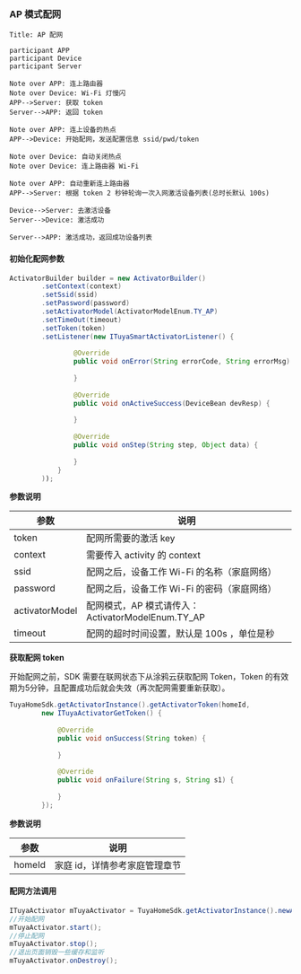 ### AP 模式配网

```sequence
Title: AP 配网

participant APP
participant Device
participant Server

Note over APP: 连上路由器
Note over Device: Wi-Fi 灯慢闪
APP-->Server: 获取 token
Server-->APP: 返回 token

Note over APP: 连上设备的热点
APP-->Device: 开始配网，发送配置信息 ssid/pwd/token

Note over Device: 自动关闭热点
Note over Device: 连上路由器 Wi-Fi

Note over APP: 自动重新连上路由器
APP-->Server: 根据 token 2 秒钟轮询一次入网激活设备列表(总时长默认 100s)

Device-->Server: 去激活设备
Server-->Device: 激活成功

Server-->APP: 激活成功，返回成功设备列表
```


#### 初始化配网参数

```java
ActivatorBuilder builder = new ActivatorBuilder()
        .setContext(context)
        .setSsid(ssid)
        .setPassword(password)
        .setActivatorModel(ActivatorModelEnum.TY_AP)
        .setTimeOut(timeout)
        .setToken(token)
        .setListener(new ITuyaSmartActivatorListener() {
            
                @Override
                public void onError(String errorCode, String errorMsg) {
                    
                }
                
                @Override
                public void onActiveSuccess(DeviceBean devResp) {
                    
                }
                
                @Override
                public void onStep(String step, Object data) {
                    
                }
            }
        ));
```
**参数说明**

| 参数         | 说明 |
| ------------ | -------------------------- |
| token           | 配网所需要的激活 key |
| context         | 需要传入 activity 的 context |
| ssid            | 配网之后，设备工作 Wi-Fi 的名称（家庭网络） |
| password        | 配网之后，设备工作 Wi-Fi 的密码（家庭网络） |
| activatorModel  | 配网模式，AP 模式请传入：ActivatorModelEnum.TY_AP |
| timeout         | 配网的超时时间设置，默认是 100s ，单位是秒 |

**获取配网 token**

开始配网之前，SDK 需要在联网状态下从涂鸦云获取配网 Token，Token 的有效期为5分钟，且配置成功后就会失效（再次配网需要重新获取）。

```java
TuyaHomeSdk.getActivatorInstance().getActivatorToken(homeId, 
        new ITuyaActivatorGetToken() {
    
            @Override
            public void onSuccess(String token) {
            
            }
            
            @Override
            public void onFailure(String s, String s1) {
            
            }
        });
```
**参数说明**

| 参数         | 说明 |
| ------------ | -------------------------- |
| homeId          | 家庭 id，详情参考家庭管理章节 |


#### 配网方法调用

```java
ITuyaActivator mTuyaActivator = TuyaHomeSdk.getActivatorInstance().newActivator(builder);
//开始配网
mTuyaActivator.start(); 
//停止配网
mTuyaActivator.stop(); 
//退出页面销毁一些缓存和监听
mTuyaActivator.onDestroy(); 
```